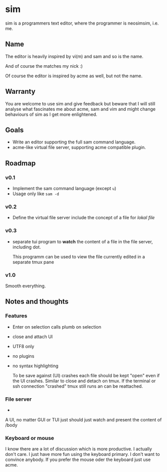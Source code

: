 # sim
sim is a programmers text editor, where the programmer is neosimsim, i.e. me.

## Name
The editor is heavily inspired by vi(m) and sam and so is the name.

And of course the matches my nick :)

Of course the editor is inspired by acme as well, but not the name.

## Warranty
You are welcome to use sim and give feedback but beware that I will still analyse
what fascinates me about acme, sam and vim and might change behaviours of sim as
I get more enlightened.

## Goals
- Write an editor supporting the full sam command language.
- acme-like virtual file server, supporting acme compatible plugin.

## Roadmap

### v0.1
- Implement the sam command language (except `u`)
- Usage only like `sam -d`

### v0.2
- Define the virtual file server include the concept of a file for *lokal file*

### v0.3
- separate tui program to **watch** the content of a file in the file server, including dot.

	This programm can be used to view the file currently edited in a separate tmux pane

### v1.0
Smooth everything.

## Notes and thoughts
### Features
- Enter on selection calls plumb on selection
- close and attach UI
- UTF8 only
- no plugins
- no syntax highlighting

	To be save against (UI) crashes each file should be kept "open" even if the UI crashes.
	Similar to close and detach on tmux. If the terminal or ssh connection "crashed" tmux
	still runs an can be reattached.

### File server
- <n>

A UI, no matter GUI or TUI just should just watch and present the content of <n>/body

### Keyboard or mouse
I know there are a lot of discussion which is more productive.
I actually don't care. I just have more fun using the keyboard primary.
I don't want to convince anybody. If you prefer the mouse oder the keyboard
just use acme.


